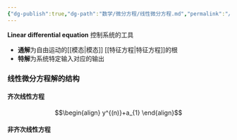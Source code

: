 ```yaml
---
{"dg-publish":true,"dg-path":"数学/微分方程/线性微分方程.md","permalink":"/数学/微分方程/线性微分方程/","dgPassFrontmatter":true,"noteIcon":"","created":"2024-08-09T22:12:30.281+08:00","updated":"2024-08-09T23:36:29.556+08:00"}
---
```


**Linear differential equation**
控制系统的工具
- **通解**为自由运动的[[模态\|模态]]   [[特征方程\|特征方程]]的根
- **特解**为系统特定输入对应的输出
### 线性微分方程解的结构
#### 齐次线性方程
$$\begin{align}
y^{(n)}+a_{1}
\end{align}$$


#### 非齐次线性方程





